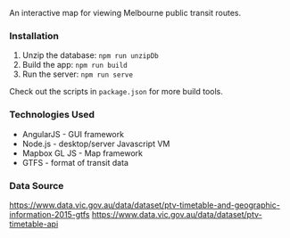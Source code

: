 An interactive map for viewing Melbourne public transit routes.

### Installation

1. Unzip the database: ```npm run unzipDb```
2. Build the app: ```npm run build```
3. Run the server: ```npm run serve```

Check out the scripts in ```package.json``` for more build tools.

### Technologies Used

- AngularJS - GUI framework
- Node.js - desktop/server Javascript VM
- Mapbox GL JS - Map framework
- GTFS - format of transit data

### Data Source

https://www.data.vic.gov.au/data/dataset/ptv-timetable-and-geographic-information-2015-gtfs
https://www.data.vic.gov.au/data/dataset/ptv-timetable-api
